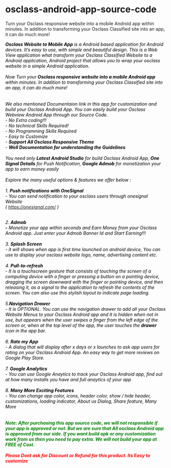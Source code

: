 # osclass-android-app-source-code
Turn your Osclass responsive website into a mobile Android app within minutes. In addition to transforming your Osclass Classified site into an app, it can do much more! 

<em><span style="color: #000000;"><strong>Osclass Website to Mobile App</strong> is a Android based application for Android devices. It’s easy to use, with simple and beautiful design. This is a Web View application what transform your Osclass Classified Website to a Android application, Android project that allows you to wrap your osclass website in a simple Android application.<br /><br />Now Turn your <strong>Osclass responsive website into a mobile Android app</strong> within minutes. In addition to transforming your Osclass Classified site into an app, it can do much more! <br /><br /><br />We also mentioned Documentaion link in this app for customization and build your Osclass Android App. You can easily build your Osclass Webview Android App through our Source Code. <br />- No Extra coding!!! <br />- No technical Skills Required!<br />- No Programming Skills Required<br />- Easy to Customize<br />- <strong>Support All Osclass Responsive Theme<br /></strong>- <strong>Well Documentation for understanding the Guidelines</strong><br /><br />You need only <strong>Latest Android Studio</strong> for build Osclass Android App, <strong>One Signal Details</strong> for Push Notification, <strong>Google Admob</strong> for monetization your app to earn money easily<br /><br />Explore the many useful options &amp; features we offer below :<br /><br />1. <strong>Push notifications with OneSignal</strong><br />- You can send notification to your osclass users through onesignal Website <br />( https://onesignal.com/ )</span></em><br /><br /><div class="TbwUpd"><span style="color: #000000;"><cite class="iUh30"><em><span style="color: #000000;">2. <strong>Admob<br />-</strong></span><span style="color: #000000;"> Monetize your app within seconds and Earn Money from your Osclass Android app. Just enter your Admob Banner Id and Start Earning!!!</span><br /><br /><span style="color: #000000;">3. <strong>Splash Screen</strong></span><br /><span style="color: #000000;">- it will shows when app is first time launched on android device, You can use to display your osclass website logo, name, advertising content etc.</span><br /><br /><span style="color: #000000;">4. <strong>Pull-to-refresh</strong></span><br /><span style="color: #000000;">- It is a touchscreen gesture that consists of touching the screen of a computing device with a finger or pressing a button on a pointing device, dragging the screen downward with the finger or pointing device, and then releasing it, as a signal to the application to refresh the contents of the screen. You can also use this stylish layout to indicate page loading.</span><br /><br /><span style="color: #000000;">5.<strong>Navigation Drawer</strong></span><br /><span style="color: #000000;">- It is OPTIONAL. You can use the navigation drawer to add all your Osclass Website Menus to your Osclass Android app and It is hidden when not in use, but appears when the user swipes a finger from the left edge of the screen or, when at the top level of the app, the user touches the <b>drawer</b> icon in the app bar.</span><br /><br /><span style="color: #000000;">6. <strong>Rate my App</strong></span><br /><span style="color: #000000;">- A dialog that will display after x days or x launches to ask app users for rating on your Osclass Android App. An easy way to get more reviews on Google Play Store.</span><br /><br /><span style="color: #000000;">7. <strong>Google Analytics</strong></span><br /><span style="color: #000000;">- You can use Google Anaytics to track your Osclass Android app, find out at how many installs you have and full anaytics of your app</span><br /><br /><span style="color: #000000;">8. <strong>Many More Exciting Features<br /></strong>- You can change app color, icons, header color, show / hide header, customizations, loading indicator, About us Dialog, Share feature, Many More<br /><br /><br /></span><span style="color: #008000;"><strong>Note: After purchasing this app source code, we will not responsible if your app is approved or not. But we are sure that All osclass Android app is approved from our side. If you want build apk or any customization work from us then you need to pay extra. We will not build your app at FREE of Cost.<br /></strong><br /></span><strong><span style="color: #ff0000;">Please Dont ask for Discount or Refund for this product. Its Easy to customize</span></strong><br /><br /></em></cite></span>
